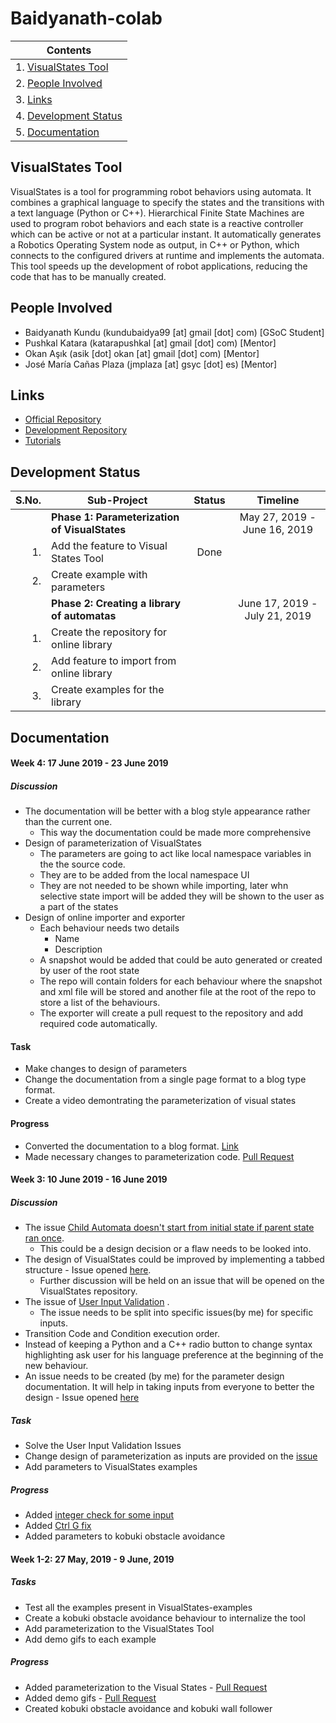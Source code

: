 # Baidyanath-colab


|Contents                                 |
|-----------------------------------------|
|1. [VisualStates Tool](#visualstates)   |
|2. [People Involved](#people-involved)            |
|3. [Links](#links)                       |
|4. [Development Status](#status)         |
|5. [Documentation](#documentation)|

<a name="visualstates"/>

## VisualStates Tool
VisualStates is a tool for programming robot behaviors using automata.
It combines a graphical language to specify the states and the transitions
with a text language (Python or C++). Hierarchical Finite State Machines
are used to program robot behaviors and each state is a reactive controller
which can be active or not at a particular instant. It automatically
generates a Robotics Operating System node as output, in C++ or Python, 
which connects to the configured drivers at runtime and implements the automata. 
This tool speeds up the development of robot applications, reducing the code 
that has to be manually created.

<a name="people-involved"/>

## People Involved
- Baidyanath Kundu (kundubaidya99 [at] gmail [dot] com) [GSoC Student]
- Pushkal Katara (katarapushkal [at] gmail [dot] com) [Mentor]
- Okan Aşık (asik [dot] okan [at] gmail [dot] com) [Mentor]
- José María Cañas Plaza (jmplaza [at] gsyc [dot] es) [Mentor]

<a name="links"/>

## Links
- [Official Repository](https://github.com/JdeRobot/VisualStates)
- [Development Repository](https://github.com/TheRoboticsClub/colab-gsoc2019-Baidyanath_Kundu)
- [Tutorials](http://jderobot.org/Tutorials#VisualStates_tool)

<a name="status"/>

## Development Status

|S.No.| Sub-Project                                 | Status | Timeline                    |
|----:|---------------------------------------------|:------:|:---------------------------:|
|     |**Phase 1: Parameterization of VisualStates**|        |May 27, 2019 - June 16, 2019 |
|1.   |Add the feature to Visual States Tool        | Done   |                             |
|2.   |Create example with parameters               |        |                             |
|     |**Phase 2: Creating a library of automatas** |        |June 17, 2019 - July 21, 2019|
|1.   |Create the repository for online library     |        |                             |
|2.   |Add feature to import from online library    |        |                             |
|3.   |Create examples for the library              |        |                             |

<a name="documentation"/>

## Documentation
#### Week 4: 17 June 2019 - 23 June 2019
##### Discussion
- The documentation will be better with a blog style appearance rather than the current one.
    - This way the documentation could be made more comprehensive 
- Design of parameterization of VisualStates
    - The parameters are going to act like local namespace variables in the the source code.
    - They are to be added from the local namespace UI
    - They are not needed to be shown while importing, later whn selective state import will be
      added they will be shown to the user as a part of the states
- Design of online importer and exporter
    - Each behaviour needs two details
        - Name
        - Description
    - A snapshot would be added that could be auto generated or created by user of the root state
    - The repo will contain folders for each behaviour where the snapshot and xml file will be stored
      and another file at the root of the repo to store a list of the behaviours.
    - The exporter will create a pull request to the repository and add required code automatically.

#### Task
- Make changes to design of parameters
- Change the documentation from a single page format to a blog type format.
- Create a video demontrating the parameterization of visual states

#### Progress
- Converted the documentation to a blog format. [Link](https://theroboticsclub.github.io/colab-gsoc2019-Baidyanath_Kundu/)
- Made necessary changes to parameterization code. [Pull Request](https://github.com/TheRoboticsClub/colab-gsoc2019-Baidyanath_Kundu/pull/1)

#### Week 3: 10 June 2019 - 16 June 2019
##### Discussion
- The issue [Child Automata doesn't start from initial state if
  parent state ran once](https://github.com/JdeRobot/VisualStates/issues/114).
    - This could be a design decision or a flaw needs to be looked into.
- The design of VisualStates could be improved by implementing a tabbed
  structure - Issue opened [here](https://github.com/JdeRobot/VisualStates/issues/120).
    - Further discussion will be held on an issue that will be opened
      on the VisualStates repository.
- The issue of [User Input Validation](https://github.com/JdeRobot/VisualStates/issues/96) .
    - The issue needs to be split into specific issues(by me) for
      specific inputs.
- Transition Code and Condition execution order.
- Instead of keeping a Python and a C++ radio button to change syntax 
  highlighting ask user for his language preference at the beginning of
  the new behaviour.
- An issue needs to be created (by me) for the parameter design documentation.
  It will help in taking inputs from everyone to better the design - Issue opened 
  [here](https://github.com/TheRoboticsClub/colab-gsoc2019-Baidyanath_Kundu/issues/2)

##### Task
- Solve the User Input Validation Issues
- Change design of parameterization as inputs are provided on the 
  [issue](https://github.com/TheRoboticsClub/colab-gsoc2019-Baidyanath_Kundu/issues/2)
- Add parameters to VisualStates examples

##### Progress
- Added [integer check for some input](https://github.com/JdeRobot/VisualStates/issues/116)
- Added [Ctrl G fix](https://github.com/JdeRobot/VisualStates/issues/118)
- Added parameters to kobuki obstacle avoidance

#### Week 1-2: 27 May, 2019 - 9 June, 2019
##### Tasks
- Test all the examples present in VisualStates-examples
- Create a kobuki obstacle avoidance behaviour to internalize the tool
- Add parameterization to the VisualStates Tool
- Add demo gifs to each example

##### Progress
- Added parameterization to the Visual States - [Pull Request](https://github.com/TheRoboticsClub/colab-gsoc2019-Baidyanath_Kundu/pull/1)
- Added demo gifs - [Pull Request](https://github.com/JdeRobot/VisualStates-examples/pull/20)
- Created kobuki obstacle avoidance and kobuki wall follower